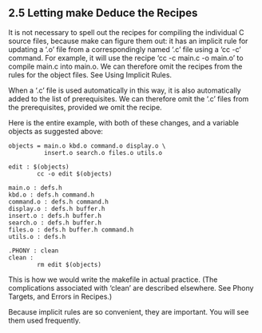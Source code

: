 ## 2.5 Letting make Deduce the Recipes

It is not necessary to spell out the recipes for compiling the individual C source files, because make can figure them out: it has an implicit rule for updating a ‘.o’ file from a correspondingly named ‘.c’ file using a ‘cc -c’ command. For example, it will use the recipe ‘cc -c main.c -o main.o’ to compile main.c into main.o. We can therefore omit the recipes from the rules for the object files. See Using Implicit Rules.

When a ‘.c’ file is used automatically in this way, it is also automatically added to the list of prerequisites. We can therefore omit the ‘.c’ files from the prerequisites, provided we omit the recipe.

Here is the entire example, with both of these changes, and a variable objects as suggested above:

```
objects = main.o kbd.o command.o display.o \
          insert.o search.o files.o utils.o

edit : $(objects)
        cc -o edit $(objects)

main.o : defs.h
kbd.o : defs.h command.h
command.o : defs.h command.h
display.o : defs.h buffer.h
insert.o : defs.h buffer.h
search.o : defs.h buffer.h
files.o : defs.h buffer.h command.h
utils.o : defs.h

.PHONY : clean
clean :
        rm edit $(objects)
```

This is how we would write the makefile in actual practice. (The complications associated with ‘clean’ are described elsewhere. See Phony Targets, and Errors in Recipes.)

Because implicit rules are so convenient, they are important. You will see them used frequently.